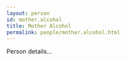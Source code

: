 ```yaml
---
layout: person
id: mother.alcohol
title: Mother Alcohol
permalink: people/mother.alcohol.html
---
```


Person details...